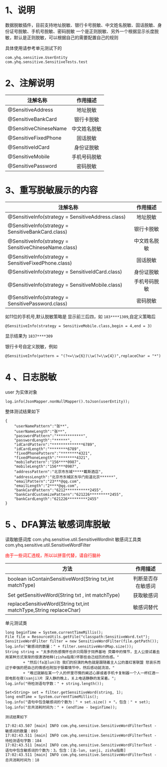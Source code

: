 # 1、说明
数据脱敏插件，目前支持地址脱敏、银行卡号脱敏、中文姓名脱敏、固话脱敏、身份证号脱敏、手机号脱敏、密码脱敏
一个是正则脱敏、另外一个根据显示长度脱敏，默认是正则脱敏，可以根据自己的需要配置自己的规则

具体使用请参考单元测试下的
```
com.yhq.sensitive.UserEntity
com.yhq.sensitive.SensitiveTests.test
```

# 2、注解说明

|注解名称|作用描述|
| --------| :----: |
|@SensitiveAddress|地址脱敏|
|@SensitiveBankCard|银行卡脱敏|
|@SensitiveChineseName|中文姓名脱敏|
|@SensitiveFixedPhone|固话脱敏|
|@SensitiveIdCard|身份证脱敏|
|@SensitiveMobile|手机号码脱敏|
|@SensitivePassword|密码脱敏|

# 3、重写脱敏展示的内容

|注解名称|作用描述|
| --------| :----: |
|@SensitiveInfo(strategy = SensitiveAddress.class)|地址脱敏|
|@SensitiveInfo(strategy = SensitiveBankCard.class)|银行卡脱敏|
|@SensitiveInfo(strategy = SensitiveChineseName.class)|中文姓名脱敏|
|@SensitiveInfo(strategy = SensitiveFixedPhone.class)|固话脱敏|
|@SensitiveInfo(strategy = SensitiveIdCard.class)|身份证脱敏|
|@SensitiveInfo(strategy = SensitiveMobile.class)|手机号码脱敏|
|@SensitiveInfo(strategy = SensitivePassword.class)|密码脱敏|

如11位的手机号,默认脱敏策略是 显示前三后四，如 `183****1309`,自定义策略后
```
@SensitiveInfo(strategy = SensitiveMobile.class,begin = 4,end = 3)
```
显示结果为  `1837****309`


银行卡号自定义脱敏，例如
```
@SensitiveInfo(pattern = "(?<=\\w{6})\\w(?=\\w{4})",replaceChar = "*")
```

# 4 、日志脱敏

user 为实体对象
```
log.info(JsonMapper.nonNullMapper().toJson(userEntity));
```

整体测试结果如下

```
{
    "userNamePattern":"张**",
    "userNameLength":"张**",
    "passwordPattern":"************",
    "passwordLength":"******",
    "idCardPattern":"**************6789",
    "idCardLength":"********6789",
    "fixedPhonePattern":"********4321",
    "fixedPhoneLength":"********4321",
    "mobilePattern":"156****0987",
    "mobileLength":"156****0987",
    "addressPattern":"北京市东城*****戴斯酒店",
    "addressLength":"北京市东城区东华门街道北京******",
    "emailPattern":"23***@qq.com",
    "emailLength":"2****@qq.com",
    "bankCardPattern":"6212***********2455",
    "bankCardCustomizePattern":"621226*********2455",
    "bankCardLength":"621226*********2455"
}
```

# 5 、DFA算法 敏感词库脱敏

读取敏感词库 com.yhq.sensitive.util.SensitiveWordInit
敏感词工具类 com.yhq.sensitive.util.SensitiveWordFilter

<font color='red'>由于一些词汇违规，所以以拼音代替，请自行脑补</font>

|方法|作用描述|
| --------| :----: |
|boolean isContainSensitiveWord(String txt,int matchType)|判断是否存在敏感词|
|Set<String> getSensitiveWord(String txt , int matchType)|获取敏感词|
|replaceSensitiveWord(String txt,int matchType,String replaceChar)|敏感词替代|

单元测试类
```
long beginTime = System.currentTimeMillis();
File file = ResourceUtils.getFile("classpath:SensitiveWord.txt");
SensitiveWordFilter filter = new SensitiveWordFilter(file.getPath());
log.info("敏感词的数量：" + filter.sensitiveWordMap.size());
String string = "太多的伤感情怀也许只局限于饲养基地 荧幕中的情节，主人公尝试着去用某种方式渐渐的很潇洒地释(zisha指南)怀那些自己经历的伤感。"
        + "然后(fa法lun)功 我们的扮演的角色就是跟随着主人公的喜红客联盟 怒哀乐而过于牵强的把自己的情感也附加于银幕情节中，然后感动就流泪，"
        + "难过就躺在某一个人的怀里尽情的阐述心扉或者手机卡复制器一个人一杯红酒一部电影在夜(sanji)片 深人静的晚上，关上电话静静的发呆着。";
log.info("待检测语句字数：" + string.length());

Set<String> set = filter.getSensitiveWord(string, 1);
long endTime = System.currentTimeMillis();
log.info("语句中包含敏感词的个数为：" + set.size() + "。包含：" + set);
log.info("总共消耗时间为：" + (endTime - beginTime));

测试结果如下

17:02:43.507 [main] INFO com.yhq.sensitive.SensitiveWordFilterTest - 敏感词的数量：893
17:02:43.511 [main] INFO com.yhq.sensitive.SensitiveWordFilterTest - 待检测语句字数：184
17:02:43.511 [main] INFO com.yhq.sensitive.SensitiveWordFilterTest - 语句中包含敏感词的个数为：3。包含：[法-lun, sanji, zisha指南]
17:02:43.511 [main] INFO com.yhq.sensitive.SensitiveWordFilterTest - 总共消耗时间为：18
```
